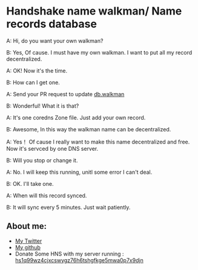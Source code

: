 # Handshake name walkman/ Name records database



A: Hi, do you want your own walkman?

B: Yes, Of cause. I must have my own walkman. I want to put all my record decentralized.  

A: OK! Now it's the time. 

B: How can I get one. 

A: Send your PR request to update [db.walkman](db.walkman)

B: Wonderful! What it is that?

A: It's one coredns Zone file. Just add your own record. 

B: Awesome, In this way the walkman name can be decentralized. 

A: Yes！ Of cause I really want to make this name decentralized and free. Now it's servced by one DNS server. 

B: Will you stop or change it. 

A: No. I will keep this running, unitl some error I can't deal. 

B: OK. I'll take one. 

A: When will this record synced. 

B: It will sync every 5 minutes. Just wait patiently.

## About me: 
* [My Twitter](https://twitter.com/v1xingyue)
* [My github](https://github.com/v1xingyue)
* Donate Some HNS with my server running : [hs1q99wz4cjxcswygz76h6tshgfkge5mwa0p7x9djn](https://e.hnsfans.com/address/hs1q99wz4cjxcswygz76h6tshgfkge5mwa0p7x9djn)
